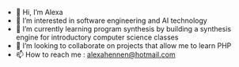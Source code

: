 - 👋 Hi, I’m Alexa
- 👀 I’m interested in software engineering and AI technology
- 🌱 I’m currently learning program synthesis by building a synthesis engine for introductory computer science classes
- 💞️ I’m looking to collaborate on projects that allow me to learn PHP
- 📫 How to reach me : alexahennen@hotmail.com

<!---
ahennen002/ahennen002 is a ✨ special ✨ repository because its `README.md` (this file) appears on your GitHub profile.
You can click the Preview link to take a look at your changes.
--->
